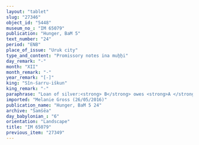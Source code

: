 ```yaml
---
layout: "tablet"
slug: "27346"
object_id: "5448"
museum_no_: "IM 65079"
publication: "Hunger, BaM 5"
text_number: "24"
period: "ENB"
place_of_issue: "Uruk city"
type_and_content: "Promissory notes ina muẖẖi"
day_remark: "-"
month: "XII"
month_remark: "-"
year_remark: "[-]"
king: "Sîn-šarru-iškun"
king_remark: "-"
paraphrase: "Loan of silver:<strong> B</strong> owes <strong>A </strong>1 mina and 1/3 shekel of silver. The debt is secured by a pledge in terms of a prebend (details broken) and the entire assets (<em>mimm&ucirc;&scaron;u &scaron;a āli u ṣēri</em>) of <strong>B</strong>. 5 witnesses and the scribe.<br /> &nbsp;<br /> <strong>A</strong> = Nab&ucirc;-zēru-u&scaron;ab&scaron;i/Kunāya; <strong>B </strong>= Nab&ucirc;-u&scaron;allim/Bēl-iddin; Scribe = &Scaron;ūzubu/Bēl-iqī&scaron;a<br /> &nbsp;"
imported: "Melanie Gross (26/05/2016)"
publication_name: "Hunger, BaM 5 24"
archive: "Šamšēa"
day_babylonian_: "6"
orientation: "Landscape"
title: "IM 65079"
previous_item: "27349"
---
```

